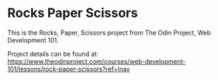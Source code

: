 # Rocks Paper Scissors

This is the Rocks, Paper, Scissors project from The Odin Project, Web Development 101.

Project details can be found at: https://www.theodinproject.com/courses/web-development-101/lessons/rock-paper-scissors?ref=lnav
